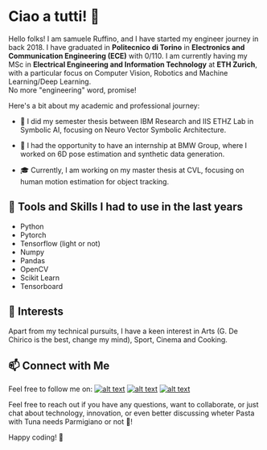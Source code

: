 # Ciao a tutti! 👋

Hello folks! I am samuele Ruffino, and I have started my engineer journey in back 2018. I have graduated in **Politecnico di Torino** in **Electronics and Communication Engineering (ECE)** with 0/110.
I am currently having my MSc in **Electrical Engineering and Information Technology** at **ETH Zurich**, with a particular focus on Computer Vision, Robotics and Machine Learning/Deep Learning.  
No more "engineering" word, promise!

Here's a bit about my academic and professional journey:

- 🔬 I did my semester thesis between IBM Research and IIS ETHZ Lab in Symbolic AI, focusing on Neuro Vector Symbolic Architecture. 

- 🚗 I had the opportunity to have an internship at BMW Group, where I worked on 6D pose estimation and synthetic data generation.

- 🎓 Currently, I am working on my master thesis at CVL, focusing on human motion estimation for object tracking.

## 🔧 Tools and Skills I had to use in the last years

- Python
- Pytorch
- Tensorflow (light or not)
- Numpy
- Pandas
- OpenCV
- Scikit Learn
- Tensorboard

## 🍻 Interests

Apart from my technical pursuits, I have a keen interest in Arts (G. De Chirico is the best, change my mind), Sport, Cinema and Cooking.

## 📫 Connect with Me

Feel free to follow me on: [![alt text][1.1]][1] [![alt text][8.2]][8] [![alt text][7.2]][7]

Feel free to reach out if you have any questions, want to collaborate, or just chat about technology, innovation, or even better discussing wheter Pasta with Tuna needs Parmigiano or not 😬!

Happy coding! 🚀



<!-- links to social media icons -->

<!-- icons with padding -->

[1.1]: http://i.imgur.com/tXSoThF.png (twitter icon with padding)
[2.1]: http://i.imgur.com/P3YfQoD.png (facebook icon with padding)
[3.1]: http://i.imgur.com/yCsTjba.png (google plus icon with padding)
[4.1]: http://i.imgur.com/YckIOms.png (tumblr icon with padding)
[5.1]: http://i.imgur.com/1AGmwO3.png (dribbble icon with padding)
[6.1]: http://i.imgur.com/0o48UoR.png (github icon with padding)
[7.1]: https://i.imgur.com/YbyUD3b.png (linkedin icon with padding)
[8.1]: https://i.imgur.com/8bY5zKE.png (instagram icon with padding)

<!-- icons without padding -->

[1.2]: http://i.imgur.com/wWzX9uB.png (twitter icon without padding)
[2.2]: http://i.imgur.com/fep1WsG.png (facebook icon without padding)
[3.2]: http://i.imgur.com/VlgBKQ9.png (google plus icon without padding)
[4.2]: http://i.imgur.com/jDRp47c.png (tumblr icon without padding)
[5.2]: http://i.imgur.com/Vvy3Kru.png (dribbble icon without padding)
[6.2]: http://i.imgur.com/9I6NRUm.png (github icon without padding)
[7.2]: https://i.imgur.com/YbyUD3b.png (linkedin icon without padding)
[8.2]: https://i.imgur.com/8bY5zKE.png (instagram icon with padding)


<!-- links to your social media accounts -->
<!-- update these accordingly -->

[1]: https://twitter.com/ruffino_samuele
[6]: http://www.github.com/samueleruffino99
[7]: https://www.linkedin.com/in/samuele-ruffino
[8]: https://www.instagram.com/samueleruffino_

<!-- Please don't remove this: Grab your social icons from https://github.com/carlsednaoui/gitsocial -->
